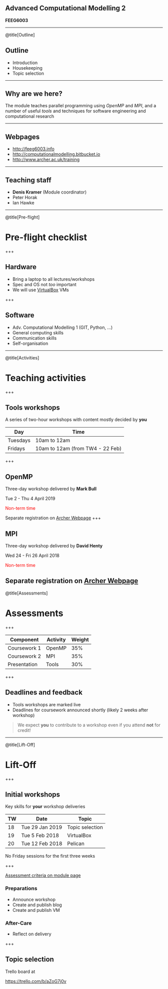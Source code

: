 ## Advanced Computational Modelling 2

**FEEG6003**

---
@title[Outline]

## Outline

- Introduction
- Housekeeping
- Topic selection

---

## Why are we here?

The module teaches parallel programming using *OpenMP* and *MPI*, and a number
of useful *tools* and techniques for software engineering and computational research

---

## Webpages

- http://feeg6003.info
- http://computationalmodelling.bitbucket.io
- http://www.archer.ac.uk/training
---

## Teaching staff

- **Denis Kramer** (Module coordinator)
- Peter Horak
- Ian Hawke

---

@title[Pre-flight]

# Pre-flight checklist

+++

## Hardware

- Bring a laptop to all lectures/workshops
- Spec and OS not *too* important
- We will use [VirtualBox](http://www.virtualbox.org) VMs

+++

## Software

- Adv. Computational Modelling 1 (GIT, Python, ...)
- General computing skills
- Communication skills
- Self-organisation

---

@title[Activities]

# Teaching activities

+++

## Tools workshops

A series of two-hour workshops with content mostly decided by **you**

| Day      | Time                             |
| -------- | -------------------------------- |
| Tuesdays | 10am to 12am                     |
| Fridays  | 10am to 12am (from TW4 - 22 Feb) |

+++

## OpenMP

Three-day workshop delivered by **Mark Bull**

Tue 2 - Thu 4 April 2019

<span style="color: red">Non-term time</span>

Separate registration on [Archer Webpage](https://www.archer.ac.uk/training/)
+++

## MPI

Three-day workshop delivered by **David Henty**

Wed 24 - Fri 26 April 2018

<span style="color: red">Non-term time</span>

Separate registration on [Archer Webpage](https://www.archer.ac.uk/training/)
---

@title[Assessments]

# Assessments

+++

| Component    | Activity | Weight |
| ------------ | -------- | ------ |
| Coursework 1 | OpenMP   | 35%    |
| Coursework 2 | MPI      | 35%    |
| Presentation | Tools    | 30%    |

+++

## Deadlines and feedback

- Tools workshops are marked live
- Deadlines for coursework announced shortly (likely 2 weeks after workshop)

> We expect **you** to contribute to a workshop even if you attend **not** for credit!

---

@title[Lift-Off]

# Lift-Off

+++

## Initial workshops

Key skills for **your** workshop deliveries

| TW  | Date            | Topic           |
| --- | --------------- | --------------- |
| 18  | Tue 29 Jan 2019 | Topic selection |
| 19  | Tue 5 Feb 2018  | VirtualBox      |
| 20  | Tue 12 Feb 2018 | Pelican         |

No Friday sessions for the first three weeks

+++

[Assessment criteria on module page](http://feeg6003.info/pages/assessment-criteria-guidance.html)

### Preparations

- Announce workshop
- Create and publish blog
- Create and publish VM

### After-Care

- Reflect on delivery

+++

## Topic selection

Trello board at

https://trello.com/b/aZoG7j0v
